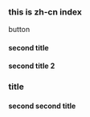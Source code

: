 ### this is zh-cn index

<el-button type='primary'>button</el-button>

#### second title

#### second title 2

### title

#### second second title
